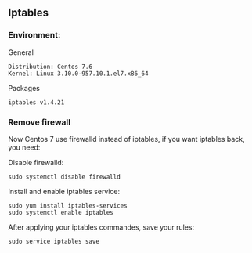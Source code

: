 Iptables
------

### Environment:
General
```
Distribution: Centos 7.6
Kernel: Linux 3.10.0-957.10.1.el7.x86_64
```

Packages
```
iptables v1.4.21
```

### Remove firewall
Now Centos 7 use firewalld instead of iptables, if you want iptables back, you need:    

Disable firewalld:
```
sudo systemctl disable firewalld
```

Install and enable iptables service:
```
sudo yum install iptables-services
sudo systemctl enable iptables
```

After applying your iptables commandes, save your rules:
```
sudo service iptables save
```
